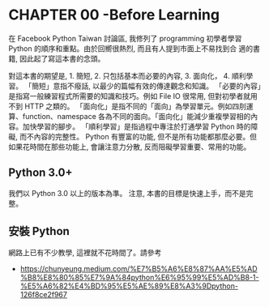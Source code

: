 # CHAPTER 00 -Before Learning

在 Facebook Python Taiwan 討論區, 我修列了 programming 初學者學習
Python 的順序和重點。由於回嚮很熱烈, 而且有人提到市面上不易找到合
適的書籍, 因此起了寫這本書的念頭。

對這本書的期望是, 1. 簡短, 2. 只包括基本而必要的內容, 3. 面向化， 4. 順利學習。
「簡短」意指不癈話, 以最少的篇幅有效的傳達觀念和知識。
「必要的內容」是指寫一般練習程式所需要的知識和技巧。例如 File IO 很常用,
但對初學者就用不到 HTTP 之類的。
「面向化」是指不同的「面向」為學習單元。例如四刖運算、function、namespace
各為不同的面向。「面向化」能減少重複學習相的內容。加快學習的腳步。
「順利學習」是指過程中專注於打通學習 Python 時的障礙, 而不內容的完整性。
Python 有豐富的功能, 但不是所有功能都那麼必要。但如果花時間在那些功能上,
會讓注意力分散, 反而阻礙學習重要、常用的功能。

## Python 3.0+

我們以 Python 3.0 以上的版本為準。
注意, 本書的目標是快速上手，而不是完整。

## 安裝 Python

網路上已有不少教學, 這裡就不花時間了。請參考

 - https://chunyeung.medium.com/%E7%B5%A6%E8%87%AA%E5%AD%B8%E8%80%85%E7%9A%84python%E6%95%99%E5%AD%B8-1-%E5%A6%82%E4%BD%95%E5%AE%89%E8%A3%9Dpython-126f8ce2f967
